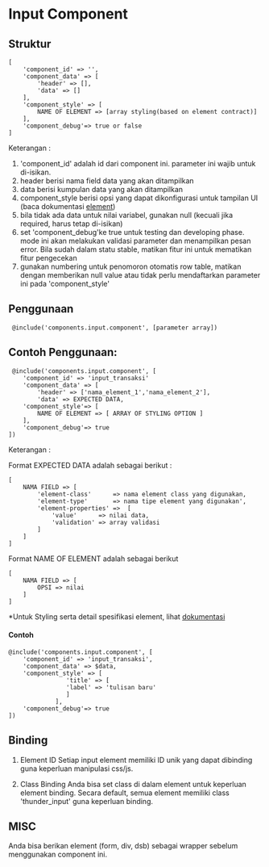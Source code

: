 # Input Component

## Struktur
	[
		'component_id' => '',
		'component_data' => [
			'header' => [],
			'data' => []
		],
		'component_style' => [
			NAME OF ELEMENT => [array styling(based on element contract)]
		],
		'component_debug'=> true or false
	]

Keterangan :

1. 'component_id' adalah id dari component ini. parameter ini wajib untuk di-isikan.
2. header berisi nama field data yang akan ditampilkan
3. data berisi kumpulan data yang akan ditampilkan
4. component_style berisi opsi yang dapat dikonfigurasi untuk tampilan UI (baca dokumentasi [element](https://github.com/ThunderID/ThunderContract/blob/master/Element/list.mdown))
5. bila tidak ada data untuk nilai variabel, gunakan null (kecuali jika required, harus tetap di-isikan)
6. set 'component_debug'ke true untuk testing dan developing phase. mode ini akan melakukan validasi parameter dan menampilkan pesan error. Bila sudah dalam statu stable, matikan fitur ini untuk mematikan fitur pengecekan
7. gunakan numbering untuk penomoron otomatis row table, matikan dengan memberikan null value atau tidak perlu mendaftarkan parameter ini pada 'component_style'

## Penggunaan

	 @include('components.input.component', [parameter array])

## Contoh Penggunaan:

	 @include('components.input.component', [
	 	'component_id' => 'input_transaksi'
		'component_data' => [
			'header' => ['nama_element_1','nama_element_2'],
			'data' => EXPECTED DATA,
		'component_style'=> [
			NAME OF ELEMENT => [ ARRAY OF STYLING OPTION ]
		],
		'component_debug'=> true
	])

Keterangan :

Format EXPECTED DATA adalah sebagai berikut :

	[
		NAMA FIELD => [
			'element-class'      => nama element class yang digunakan,
			'element-type'       => nama tipe element yang digunakan',
			'element-properties' =>  [
				'value'      => nilai data,
				'validation' => array validasi
			]
		]
	]
	
Format NAME OF ELEMENT adalah sebagai berikut
	
	[
		NAMA FIELD => [
			OPSI => nilai
		]
	]

*Untuk Styling serta detail spesifikasi element, lihat [dokumentasi](https://github.com/ThunderID/ThunderContract/blob/master/Element/list.mdown)

#### Contoh

	@include('components.input.component', [
	    'component_id' => 'input_transaksi',
	    'component_data' => $data,
	    'component_style' => [
				    'title' => [
					'label' => 'tulisan baru'
				    ]
				 ],
	    'component_debug'=> true
	])

## Binding
1. Element ID
Setiap input element memiliki ID unik yang dapat dibinding guna keperluan manipulasi css/js.

2. Class Binding
Anda bisa set class di dalam element untuk keperluan element binding. Secara default, semua element memiliki class 'thunder_input' guna keperluan binding.

## MISC
Anda bisa berikan element (form, div, dsb) sebagai wrapper sebelum menggunakan component ini.
